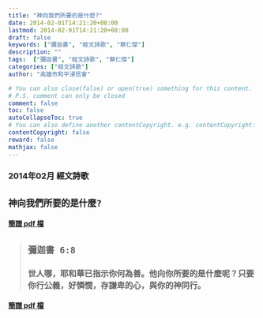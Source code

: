 ```yaml
---
title: "神向我們所要的是什麼?"
date: 2014-02-01T14:21:20+08:00
lastmod: 2014-02-01T14:21:20+08:00
draft: false
keywords: ["彌迦書", "經文詩歌", "蔡仁傑"]
description: ""
tags:  ["彌迦書", "經文詩歌", "蔡仁傑"]
categories: ["經文詩歌"]
author: "高雄市和平浸信會"

# You can also close(false) or open(true) something for this content.
# P.S. comment can only be closed
comment: false
toc: false
autoCollapseToc: true
# You can also define another contentCopyright. e.g. contentCopyright: "This is another copyright."
contentCopyright: false
reward: false
mathjax: false
---
```


### 2014年02月 經文詩歌

## `神向我們所要的是什麼?`

#### [簡譜 pdf 檔](/pdf-h/h201402.pdf "神向我們所要的是什麼?")

> ## `彌迦書 6:8`
> 
> ### 世人哪，耶和華已指示你何為善。他向你所要的是什麼呢？只要你行公義，好憐憫，存謙卑的心，與你的神同行。

#### [簡譜 pdf 檔](/pdf-h/h201402.pdf "神向我們所要的是什麼?")